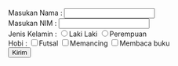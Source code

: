 <!DOCTYPE html>
<html>
    <head></head>
    <body>
        <form>
            <label>Masukan Nama :</label>
            <input type="text" />
            <br />
            <label>Masukan NIM :</label>
            <input type="text">
            <br />
            <label>Jenis Kelamin :</label>
            <input type="radio" name="jk" />Laki Laki
            <input type="radio" name="jk" />Perempuan
            <br />
            <label>Hobi :</label>
            <input type="checkbox" />Futsal
            <input type="checkbox" />Memancing
            <input type="checkbox" />Membaca buku
            <br />
            <button type="submit">Kirim</button>
        </form>
    </body>
</html>
